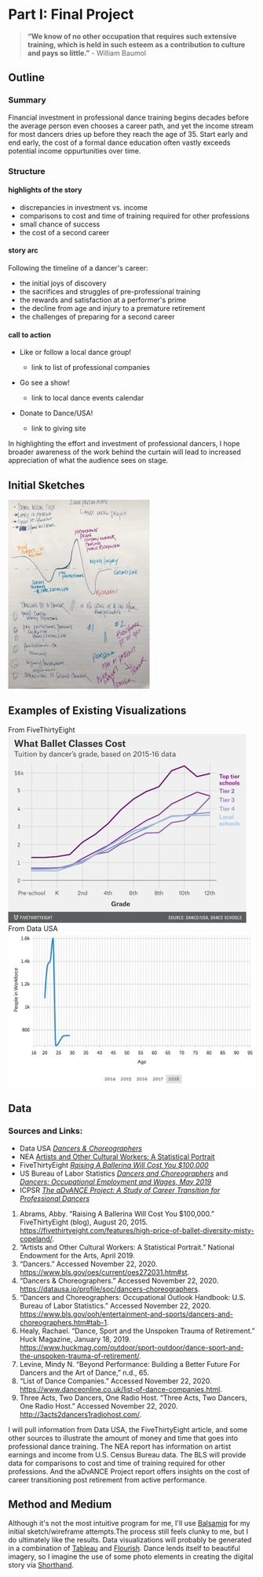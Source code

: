 # Part I: Final Project 
> **“We know of no other occupation that requires such extensive training, which is held in such esteem as a contribution to culture and pays so little.”** - William Baumol

## Outline
### Summary
Financial investment in professional dance training begins decades before the average person even chooses a career path, and yet the income stream for most dancers dries up before they reach the age of 35. Start early and end early, the cost of a formal dance education often vastly exceeds potential income oppurtunities over time.
### Structure
#### highlights of the story
- discrepancies in investment vs. income
- comparisons to cost and time of training required for other professions 
- small chance of success
- the cost of a second career

#### story arc
Following the timeline of a dancer's career:
- the initial joys of discovery
- the sacrifices and struggles of pre-professional training
- the rewards and satisfaction at a performer's prime
- the decline from age and injury to a premature retirement
- the challenges of preparing for a second career

#### call to action 
- Like or follow a local dance group!
  - link to list of professional companies

- Go see a show!
  - link to local dance events calendar

- Donate to Dance/USA!
  - link to giving site


In highlighting the effort and investment of professional dancers, I hope broader awareness of the work behind the curtain will lead to increased appreciation of what the audience sees on stage. 
## Initial Sketches
![](AboutMePics/FinalStoryArc.JPG)
## Examples of Existing Visualizations
From FiveThirtyEight <br>
![](AboutMePics/abramsBallet.png) <br>
From Data USA <br>
![](AboutMePics/AgebyGender.png)
## Data
### Sources and Links: 
- Data USA [*Dancers & Choreographers*](https://datausa.io/profile/soc/dancers-choreographers)
- NEA [Artists and Other Cultural Workers: A Statistical Portrait](https://www.arts.gov/sites/default/files/Artists_and_Other_Cultural_Workers.pdf)
- FiveThirtyEight [*Raising A Ballerina Will Cost You $100,000*](https://fivethirtyeight.com/features/high-price-of-ballet-diversity-misty-copeland/#fn-2) 
- US Bureau of Labor Statistics [*Dancers and Choreographers*](https://www.bls.gov/ooh/entertainment-and-sports/dancers-and-choreographers.htm#tab-1) and [*Dancers: Occupational Employment and Wages, May 2019*](https://www.bls.gov/oes/current/oes272031.htm#st)
- ICPSR [*The aDvANCE Project: A Study of Career Transition for Professional Dancers*](https://www.icpsr.umich.edu/web/ICPSR/studies/35598/summary)

1. Abrams, Abby. “Raising A Ballerina Will Cost You $100,000.” FiveThirtyEight (blog), August 20, 2015. https://fivethirtyeight.com/features/high-price-of-ballet-diversity-misty-copeland/. <br>
2. “Artists and Other Cultural Workers: A Statistical Portrait.” National Endowment for the Arts, April 2019. <br>
3. “Dancers.” Accessed November 22, 2020. https://www.bls.gov/oes/current/oes272031.htm#st. <br>
4. “Dancers & Choreographers.” Accessed November 22, 2020. https://datausa.io/profile/soc/dancers-choreographers. <br>
5. “Dancers and Choreographers: Occupational Outlook Handbook: U.S. Bureau of Labor Statistics.” Accessed November 22, 2020. https://www.bls.gov/ooh/entertainment-and-sports/dancers-and-choreographers.htm#tab-1. <br>
6. Healy, Rachael. “Dance, Sport and the Unspoken Trauma of Retirement.” Huck Magazine, January 18, 2019. https://www.huckmag.com/outdoor/sport-outdoor/dance-sport-and-the-unspoken-trauma-of-retirement/. <br>
7. Levine, Mindy N. “Beyond Performance: Building a Better Future For Dancers and the Art of Dance,” n.d., 65. <br>
8. “List of Dance Companies.” Accessed November 22, 2020. https://www.danceonline.co.uk/list-of-dance-companies.html. <br>
9. Three Acts, Two Dancers, One Radio Host. “Three Acts, Two Dancers, One Radio Host.” Accessed November 22, 2020. http://3acts2dancers1radiohost.com/.  <br>

I will pull information from Data USA, the FiveThirtyEight article, and some other sources to illustrate the amount of money and time that goes into professional dance training. The NEA report has information on artist earnings and income from U.S. Census Bureau data. The BLS will provide data for comparisons to cost and time of training required for other professions. And the aDvANCE Project report offers insights on the cost of career transitioning post retirement from active performance.

## Method and Medium
Although it's not the most intuitive program for me, I'll use [Balsamiq](https://balsamiq.com/) for my initial sketch/wireframe attempts.The process still feels clunky to me, but I do ultimately like the results. Data visualizations will probably be generated in a combination of [Tableau](https://www.tableau.com/) and [Flourish](https://flourish.studio/). Dance lends itself to beautiful imagery, so I imagine the use of some photo elements in creating the digital story via [Shorthand](https://shorthand.com/).


